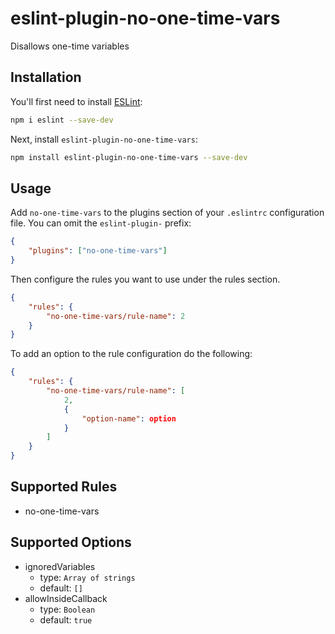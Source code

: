 # eslint-plugin-no-one-time-vars

Disallows one-time variables

## Installation

You'll first need to install [ESLint](https://eslint.org/):

```sh
npm i eslint --save-dev
```

Next, install `eslint-plugin-no-one-time-vars`:

```sh
npm install eslint-plugin-no-one-time-vars --save-dev
```

## Usage

Add `no-one-time-vars` to the plugins section of your `.eslintrc` configuration
file. You can omit the `eslint-plugin-` prefix:

```json
{
	"plugins": ["no-one-time-vars"]
}
```

Then configure the rules you want to use under the rules section.

```json
{
	"rules": {
		"no-one-time-vars/rule-name": 2
	}
}
```

To add an option to the rule configuration do the following:

```json
{
	"rules": {
		"no-one-time-vars/rule-name": [
			2,
			{
				"option-name": option
			}
		]
	}
}
```

## Supported Rules

- no-one-time-vars

## Supported Options

- ignoredVariables
    - type: `Array of strings`
    - default: `[]`
- allowInsideCallback
    - type: `Boolean`
    - default: `true`
